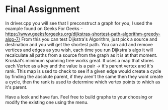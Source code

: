# Final Assignment

In driver.cpp you will see that I preconstruct a graph for you, I used the example
found on Geeks For Geeks - https://www.geeksforgeeks.org/dijkstras-shortest-path-algorithm-greedy-algo-7/
From this you can test Dijkstra's Algorithm, just pick a source and destination and
you will get the shortest path. You can add and remove vertices and edges as you wish,
each time you run Dijkstra's algo it will recalculate all paths from a source from
the graph as it is at that moment. Kruskal's minimum spanning tree works great. It uses
a map that stores each Vertex as a key and the value is a pair -> it's parent vertex and it's rank.
This map is used to check to see if a given edge would create a cycle by finding the absolute
parent, if they aren't the same then they wont create a cycle, then the rank is used to
determine which vertex points to which as it's parent.

Have a look and have fun. Feel free to build graphs to your choosing or modify the existing one 
using the menu.
